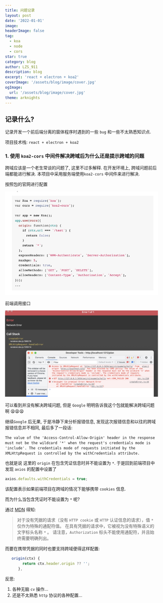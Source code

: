 ```yaml
---
title: 问题记录
layout: post
date: '2022-01-01'
image:
headerImage: false
tag:
  - koa
  - node
  - cors
star: true
category: blog
author: LZS_911
description: blog
excerpt: 'react + electron + koa2'
coverImage: '/assets/blog/image/cover.jpg'
ogImage:
  url: '/assets/blog/image/cover.jpg'
theme: arknights  
---
```


## 记录什么?

记录开发一个前后端分离的窗体程序时遇到的一些 `bug` 和一些不太熟悉知识点.

项目技术栈: `react + electron + koa2`

### 1. 使用 `koa2-cors` 中间件解决跨域后为什么还是提示跨域的问题

跨域应该是一个老生常谈的问题了, 这里不过多解释. 在开发环境上, 跨域问题前后端都能进行解决. 本项目中采用服务端使用`koa2-cors` 中间件来进行解决.

按照包的官网进行配置

![alt](../assets/images/treasure-bowl-question/koa-cors-docs.jpg)

前端调用接口

![alt](../assets/images/treasure-bowl-question/request-error.jpg)

可以看到并没有解决跨域问题, 但是 `Google` 明明告诉我这个包就能解决跨域问题啊 😫😫😫

继续`Google` 后无果, 于是冷静下来分析报错信息, 发现这次报错信息和以往的跨域报错信息并不相同, 最后多了一段话:

`The value of the 'Access-Control-Allow-Origin' header in the response must not be the wildcard '*' when the request's credentials mode is 'include'. The credentials mode of requests initiated by the XMLHttpRequest is controlled by the withCredentials attribute.`

也就是说 这里的 `origin` 在包含凭证信息时并不能设置为 `*`. 于是回到前端项目中发现 `axios` 的配置中设置了

```javascript
axios.defaults.withCredentials = true;
```

该配置表示如果前端项目在跨域的情况下能够携带 `cookies` 信息.

而为什么当包含凭证时不能设置为 `*` 呢?

通过 [MDN](https://developer.mozilla.org/zh-CN/docs/Web/HTTP/Headers/Access-Control-Allow-Headers) 得知:

> 对于没有凭据的请求（没有 `HTTP cookie` 或 `HTTP` 认证信息的请求），值 `*` 仅作为特殊的通配符值。 在具有凭据的请求中，它被视为没有特殊语义的文字标头名称 `*` 。 请注意，`Authorization` 标头不能使用通配符，并且始终需要明确列出。

而要在携带凭据的同时也要支持跨域便得这样配置:

```javascript
   origin(ctx) {
        return ctx.header.origin ?? '';
      },
```

反思:

1. 各种无脑 `cv` 操作...
2. 还是不太熟悉 `http` 协议的各种配置...
